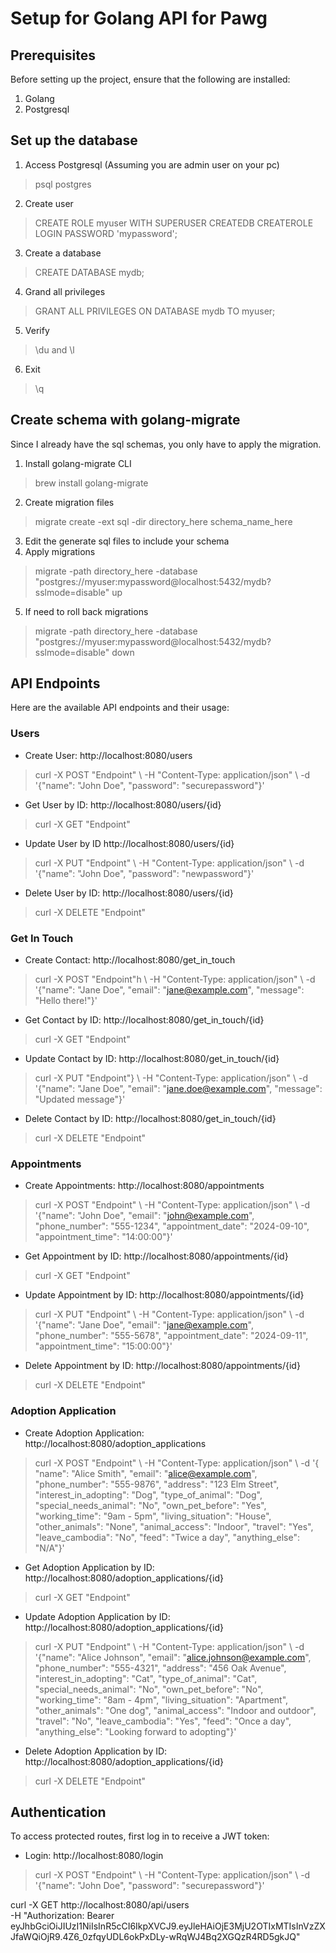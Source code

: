 # Setup for Golang API for Pawg

## Prerequisites

Before setting up the project, ensure that the following are installed:
1. Golang
2. Postgresql

## Set up the database

1. Access Postgresql (Assuming you are admin user on your pc)
> psql postgres
2. Create user
> CREATE ROLE myuser WITH SUPERUSER CREATEDB CREATEROLE LOGIN PASSWORD 'mypassword';
3. Create a database
> CREATE DATABASE mydb;
4. Grand all privileges
> GRANT ALL PRIVILEGES ON DATABASE mydb TO myuser;
5. Verify
> \du and \l
6. Exit
> \q

## Create schema with golang-migrate

Since I already have the sql schemas, you only have to apply the migration.
1. Install golang-migrate CLI
> brew install golang-migrate
2. Create migration files
> migrate create -ext sql -dir directory_here schema_name_here
3. Edit the generate sql files to include your schema
4. Apply migrations
> migrate -path directory_here -database "postgres://myuser:mypassword@localhost:5432/mydb?sslmode=disable" up
5. If need to roll back migrations
> migrate -path directory_here -database "postgres://myuser:mypassword@localhost:5432/mydb?sslmode=disable" down

## API Endpoints

Here are the available API endpoints and their usage:

### Users

- Create User: http://localhost:8080/users
> curl -X POST "Endpoint" \ -H "Content-Type: application/json" \ -d '{"name": "John Doe", "password": "securepassword"}'
- Get User by ID: http://localhost:8080/users/{id}
> curl -X GET "Endpoint"
- Update User by ID http://localhost:8080/users/{id}
> curl -X PUT "Endpoint" \ -H "Content-Type: application/json" \ -d '{"name": "John Doe", "password": "newpassword"}'
- Delete User by ID: http://localhost:8080/users/{id}
> curl -X DELETE "Endpoint"

### Get In Touch

- Create Contact: http://localhost:8080/get_in_touch
> curl -X POST "Endpoint"h \ -H "Content-Type: application/json" \ -d '{"name": "Jane Doe", "email": "jane@example.com", "message": "Hello there!"}'
- Get Contact by ID: http://localhost:8080/get_in_touch/{id}
> curl -X GET "Endpoint"
- Update Contact by ID: http://localhost:8080/get_in_touch/{id}
> curl -X PUT "Endpoint"} \ -H "Content-Type: application/json" \ -d '{"name": "Jane Doe", "email": "jane.doe@example.com", "message": "Updated message"}'
- Delete Contact by ID: http://localhost:8080/get_in_touch/{id}
> curl -X DELETE "Endpoint"

### Appointments

- Create Appointments: http://localhost:8080/appointments
> curl -X POST "Endpoint" \ -H "Content-Type: application/json" \ -d '{"name": "John Doe", "email": "john@example.com", "phone_number": "555-1234", "appointment_date": "2024-09-10", "appointment_time": "14:00:00"}'
- Get Appointment by ID: http://localhost:8080/appointments/{id}
> curl -X GET "Endpoint"
- Update Appointment by ID: http://localhost:8080/appointments/{id}
> curl -X PUT "Endpoint" \ -H "Content-Type: application/json" \ -d '{"name": "Jane Doe", "email": "jane@example.com", "phone_number": "555-5678", "appointment_date": "2024-09-11", "appointment_time": "15:00:00"}'
- Delete Appointment by ID: http://localhost:8080/appointments/{id}
> curl -X DELETE "Endpoint"

### Adoption Application

- Create Adoption Application: http://localhost:8080/adoption_applications
> curl -X POST "Endpoint" \ -H "Content-Type: application/json" \ -d '{ "name": "Alice Smith", "email": "alice@example.com", "phone_number": "555-9876", "address": "123 Elm Street", "interest_in_adopting": "Dog", "type_of_animal": "Dog", "special_needs_animal": "No", "own_pet_before": "Yes", "working_time": "9am - 5pm", "living_situation": "House", "other_animals": "None", "animal_access": "Indoor", "travel": "Yes", "leave_cambodia": "No", "feed": "Twice a day", "anything_else": "N/A"}'
- Get Adoption Application by ID: http://localhost:8080/adoption_applications/{id}
> curl -X GET "Endpoint"
- Update Adoption Application by ID: http://localhost:8080/adoption_applications/{id}
> curl -X PUT "Endpoint" \ -H "Content-Type: application/json" \ -d '{"name": "Alice Johnson", "email": "alice.johnson@example.com", "phone_number": "555-4321", "address": "456 Oak Avenue", "interest_in_adopting": "Cat", "type_of_animal": "Cat", "special_needs_animal": "No", "own_pet_before": "No", "working_time": "8am - 4pm", "living_situation": "Apartment", "other_animals": "One dog", "animal_access": "Indoor and outdoor", "travel": "No", "leave_cambodia": "Yes", "feed": "Once a day", "anything_else": "Looking forward to adopting"}'
- Delete Adoption Application by ID: http://localhost:8080/adoption_applications/{id}
> curl -X DELETE "Endpoint"

## Authentication

To access protected routes, first log in to receive a JWT token:
- Login: http://localhost:8080/login
>    curl -X POST "Endpoint" \ -H "Content-Type: application/json" \ -d '{"name": "John Doe", "password": "securepassword"}'



curl -X GET http://localhost:8080/api/users \
     -H "Authorization: Bearer eyJhbGciOiJIUzI1NiIsInR5cCI6IkpXVCJ9.eyJleHAiOjE3MjU2OTIxMTIsInVzZXJfaWQiOjR9.4Z6_0zfqyUDL6okPxDLy-wRqWJ4Bq2XGQzR4RD5gkJQ"
